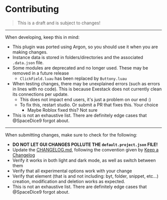 # Contributing
> This is a draft and is subject to changes!

___
When developing, keep this in mind:
* This plugin was ported using Argon, so you should use it when you are making changes.
* Instance data is stored in folders/directories and the associated `.data.json` file.
* Some modules are deprecated and no longer used. These may be removed in a future release
  * `ClickField.luau` has been replaced by `Buttony.luau`
* When testing changes, there may be unexplained errors (such as errors in lines with no code). This is because Exestack does not currently clean its connections per update. 
  * This does not impact end users, it's just a problem on our end :)
  * To fix this, restart studio. Or submit a PR that fixes this. Your choice
	* Maybe Roblox fixed this? Not sure
* This is not an exhaustive list. There are definitely edge cases that @SpaceDice9 forgot about.
___

When submitting changes, make sure to check for the following:
* **DO NOT LET GUI CHANGES POLLUTE THE `default.project.json` FILE!**
* Update the [CHANGELOG.md](./CHANGELOG.md), following the convention given by [Keep a Changelog](keepachangelog.com)
* Verify it works in both light and dark mode, as well as switch between them
* Verify that all experimental options work with your change
* Verify that element (that is and not including: byt, folder, snippet, etc...) creation, modification and deletion works as expected.
* This is not an exhaustive list. There are definitely edge cases that @SpaceDice9 forgot about.